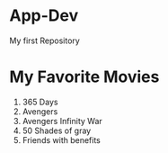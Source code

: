 # App-Dev
My first Repository
# My Favorite Movies
1. 365 Days
2. Avengers
3. Avengers Infinity War
4. 50 Shades of gray
5. Friends with benefits
